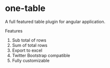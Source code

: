# one-table
A full featured table plugin for angular application.

Features
1. Sub total of rows
2. Sum of total rows
3. Export to excel
4. Twitter Bootstrap compatible
5. Fully customizable
